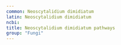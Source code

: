 ```yaml
---
common: Neoscytalidium dimidiatum
latin: Neoscytalidium dimidiatum
ncbi: 
title: Neoscytalidium dimidiatum pathways
group: "Fungi"
---
```

